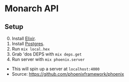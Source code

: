 # Monarch API

## Setup

0. Install [Elixir](http://elixir-lang.org/install.html).
0. Install [Postgres](https://www.postgresql.org/download/).
0. Run `mix local.hex`
0. Grab 'dos DEPS with `mix deps.get`
0. Run server with `mix phoenix.server`
  * This will spin up a server at `localhost:4000`
  * Source: https://github.com/phoenixframework/phoenix

